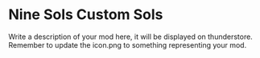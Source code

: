 # Nine Sols Custom Sols

Write a description of your mod here, it will be displayed on thunderstore.
Remember to update the icon.png to something representing your mod.